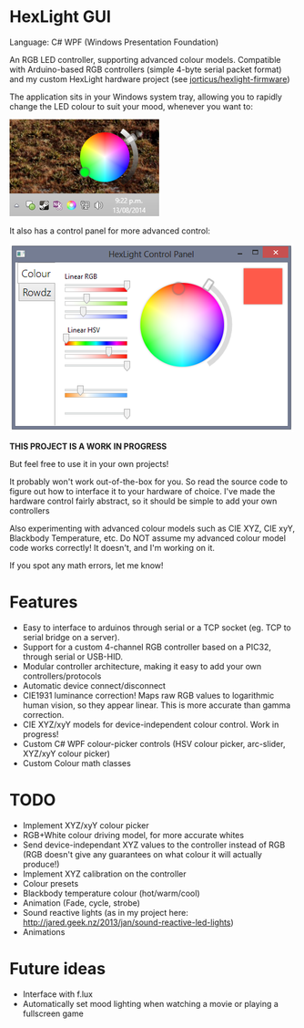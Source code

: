 # HexLight GUI

Language: C# WPF (Windows Presentation Foundation)

An RGB LED controller, supporting advanced colour models.
Compatible with Arduino-based RGB controllers (simple 4-byte serial packet format)
and my custom HexLight hardware project (see [jorticus/hexlight-firmware](https://github.com/jorticus/hexlight-firmware))

The application sits in your Windows system tray, allowing you to rapidly change the LED colour
to suit your mood, whenever you want to:

![PopupScrenshot](https://raw.githubusercontent.com/jorticus/hexlight-gui/master/screenshots/PopupDial.png "PopupScreenshot")

It also has a control panel for more advanced control:

![PopupScrenshot](https://raw.githubusercontent.com/jorticus/hexlight-gui/master/screenshots/ControlPanel.png "ControlPanel")


**THIS PROJECT IS A WORK IN PROGRESS**

But feel free to use it in your own projects!

It probably won't work out-of-the-box for you. So read the source code to figure out how to interface
it to your hardware of choice. I've made the hardware control fairly abstract, so it should be
simple to add your own controllers

Also experimenting with advanced colour models such as CIE XYZ, CIE xyY, Blackbody Temperature, etc.
Do NOT assume my advanced colour model code works correctly! It doesn't, and I'm working on it.

If you spot any math errors, let me know!

# Features

- Easy to interface to arduinos through serial or a TCP socket (eg. TCP to serial bridge on a server).
- Support for a custom 4-channel RGB controller based on a PIC32, through serial or USB-HID.
- Modular controller architecture, making it easy to add your own controllers/protocols
- Automatic device connect/disconnect
- CIE1931 luminance correction! Maps raw RGB values to logarithmic human vision, so they appear linear. This is more accurate than gamma correction.
- CIE XYZ/xyY models for device-independent colour control. Work in progress!
- Custom C# WPF colour-picker controls (HSV colour picker, arc-slider, XYZ/xyY colour picker)
- Custom Colour math classes

# TODO

- Implement XYZ/xyY colour picker
- RGB+White colour driving model, for more accurate whites
- Send device-independant XYZ values to the controller instead of RGB (RGB doesn't give any guarantees on what colour it will actually produce!)
- Implement XYZ calibration on the controller
- Colour presets
- Blackbody temperature colour (hot/warm/cool)
- Animation (Fade, cycle, strobe)
- Sound reactive lights (as in my project here: http://jared.geek.nz/2013/jan/sound-reactive-led-lights)
- Animations

# Future ideas

- Interface with f.lux
- Automatically set mood lighting when watching a movie or playing a fullscreen game
